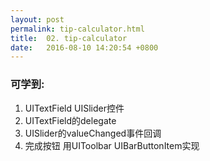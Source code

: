 ```yaml
---
layout: post
permalink: tip-calculator.html
title:  02. tip-calculator
date:   2016-08-10 14:20:54 +0800
---
```


### 可学到:

1. UITextField UISlider控件
2. UITextField的delegate
2. UISlider的valueChanged事件回调
3. 完成按钮 用UIToolbar UIBarButtonItem实现
